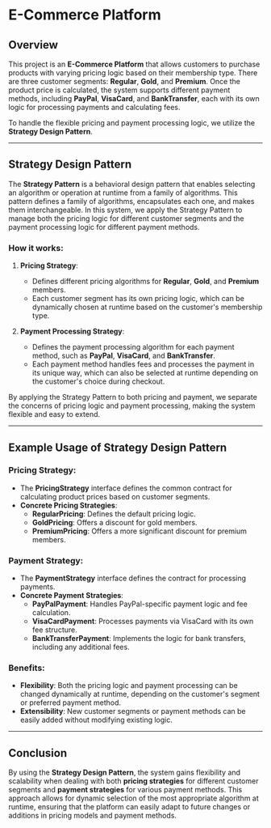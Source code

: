 ﻿# E-Commerce Platform

## Overview

This project is an **E-Commerce Platform** that allows customers to purchase products with varying pricing logic based on their membership type. There are three customer segments: **Regular**, **Gold**, and **Premium**. Once the product price is calculated, the system supports different payment methods, including **PayPal**, **VisaCard**, and **BankTransfer**, each with its own logic for processing payments and calculating fees.

To handle the flexible pricing and payment processing logic, we utilize the **Strategy Design Pattern**.

---

## Strategy Design Pattern

The **Strategy Pattern** is a behavioral design pattern that enables selecting an algorithm or operation at runtime from a family of algorithms. This pattern defines a family of algorithms, encapsulates each one, and makes them interchangeable. In this system, we apply the Strategy Pattern to manage both the pricing logic for different customer segments and the payment processing logic for different payment methods.

### How it works:

1. **Pricing Strategy**:
   - Defines different pricing algorithms for **Regular**, **Gold**, and **Premium** members.
   - Each customer segment has its own pricing logic, which can be dynamically chosen at runtime based on the customer's membership type.

2. **Payment Processing Strategy**:
   - Defines the payment processing algorithm for each payment method, such as **PayPal**, **VisaCard**, and **BankTransfer**.
   - Each payment method handles fees and processes the payment in its unique way, which can also be selected at runtime depending on the customer's choice during checkout.

By applying the Strategy Pattern to both pricing and payment, we separate the concerns of pricing logic and payment processing, making the system flexible and easy to extend.

---

## Example Usage of Strategy Design Pattern

### Pricing Strategy:
- The **PricingStrategy** interface defines the common contract for calculating product prices based on customer segments.
- **Concrete Pricing Strategies**: 
  - **RegularPricing**: Defines the default pricing logic.
  - **GoldPricing**: Offers a discount for gold members.
  - **PremiumPricing**: Offers a more significant discount for premium members.

### Payment Strategy:
- The **PaymentStrategy** interface defines the contract for processing payments.
- **Concrete Payment Strategies**:
  - **PayPalPayment**: Handles PayPal-specific payment logic and fee calculation.
  - **VisaCardPayment**: Processes payments via VisaCard with its own fee structure.
  - **BankTransferPayment**: Implements the logic for bank transfers, including any additional fees.

### Benefits:
- **Flexibility**: Both the pricing logic and payment processing can be changed dynamically at runtime, depending on the customer's segment or preferred payment method.
- **Extensibility**: New customer segments or payment methods can be easily added without modifying existing logic.
  
---

## Conclusion

By using the **Strategy Design Pattern**, the system gains flexibility and scalability when dealing with both **pricing strategies** for different customer segments and **payment strategies** for various payment methods. This approach allows for dynamic selection of the most appropriate algorithm at runtime, ensuring that the platform can easily adapt to future changes or additions in pricing models and payment methods.

